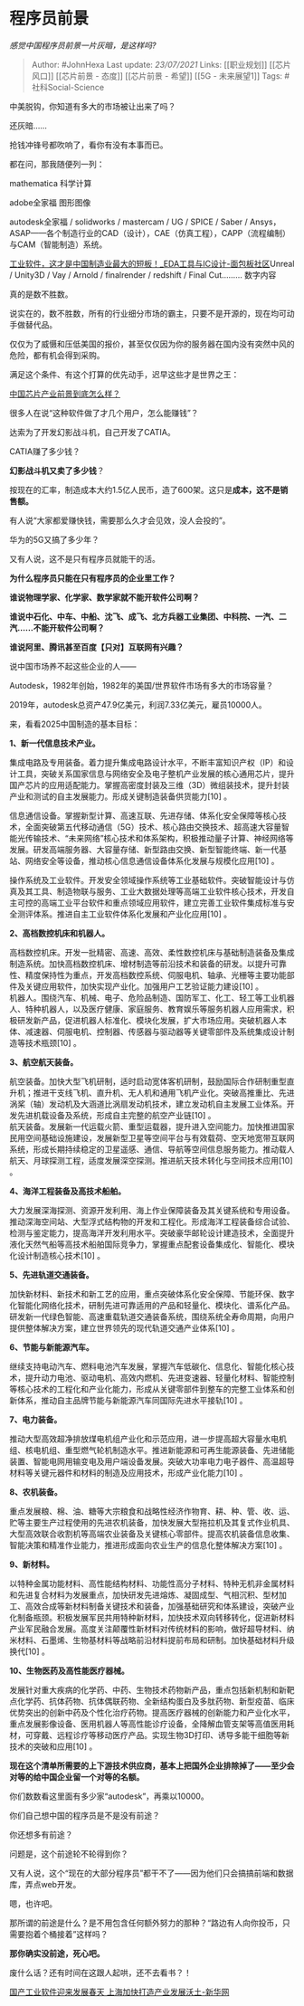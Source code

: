 # 程序员前景
*感觉中国程序员前景一片灰暗，是这样吗?*

> Author: #JohnHexa
Last update: *23/07/2021* 
Links: [[职业规划]] [[芯片风口]] [[芯片前景 - 态度]] [[芯片前景 - 希望]] [[5G - 未来展望1]] 
Tags: #社科Social-Science 

 
中美脱钩，你知道有多大的市场被让出来了吗？

还灰暗……

抢钱冲锋号都吹响了，看你有没有本事而已。

都在问，那我随便列一列：

mathematica 科学计算

adobe全家福 图形图像

autodesk全家福 / solidworks / mastercam / UG / SPICE / Saber / Ansys，ASAP——各个制造行业的CAD（设计），CAE（仿真工程），CAPP（流程编制）与CAM（智能制造）系统。

[工业软件，这才是中国制造业最大的短板！\_EDA工具与IC设计-面包板社区](https://link.zhihu.com/?target=https%3A//mbb.eet-china.com/forum/topic/69077_1_1.html)Unreal / Unity3D / Vay / Arnold / finalrender / redshift / Final Cut……… 数字内容

真的是数不胜数。

说实在的，数不胜数，所有的行业细分市场的霸主，只要不是开源的，现在均可动手做替代品。

仅仅为了威慑和压低美国的报价，甚至仅仅因为你的服务器在国内没有突然中风的危险，都有机会得到采购。

满足这个条件、有这个打算的优先动手，迟早这些才是世界之王：

[中国芯片产业前景到底怎么样？](https://www.zhihu.com/question/305898679/answer/563613133)  


很多人在说“这种软件做了才几个用户，怎么能赚钱”？

达索为了开发幻影战斗机，自己开发了CATIA。

CATIA赚了多少钱？

**幻影战斗机又卖了多少钱**？

按现在的汇率，制造成本大约1.5亿人民币，造了600架。这只是**成本，这不是销售额。**

有人说“大家都爱赚快钱，需要那么久才会见效，没人会投的”。

华为的5G又搞了多少年？

又有人说，这不是只有程序员就能干的活。

**为什么程序员只能在只有程序员的企业里工作？**

**谁说物理学家、化学家、数学家就不能开软件公司啊？**

**谁说中石化、中车、中船、沈飞、成飞、北方兵器工业集团、中科院、一汽、二汽……不能开软件公司啊？**

**谁说阿里、腾讯甚至百度【只对】互联网有兴趣？**

说中国市场养不起这些企业的人——

Autodesk，1982年创始，1982年的美国/世界软件市场有多大的市场容量？

2019年，autodesk总资产47.9亿美元，利润7.33亿美元，雇员10000人。

来，看看2025中国制造的基本目标：

**1、新一代信息技术产业。**

集成电路及专用装备。着力提升集成电路设计水平，不断丰富知识产权（IP）和设计工具，突破关系国家信息与网络安全及电子整机产业发展的核心通用芯片，提升国产芯片的应用适配能力。掌握高密度封装及三维（3D）微组装技术，提升封装产业和测试的自主发展能力。形成关键制造装备供货能力[10] 。

信息通信设备。掌握新型计算、高速互联、先进存储、体系化安全保障等核心技术，全面突破第五代移动通信（5G）技术、核心路由交换技术、超高速大容量智能光传输技术、“未来网络”核心技术和体系架构，积极推动量子计算、神经网络等发展。研发高端服务器、大容量存储、新型路由交换、新型智能终端、新一代基站、网络安全等设备，推动核心信息通信设备体系化发展与规模化应用[10] 。

操作系统及工业软件。开发安全领域操作系统等工业基础软件。突破智能设计与仿真及其工具、制造物联与服务、工业大数据处理等高端工业软件核心技术，开发自主可控的高端工业平台软件和重点领域应用软件，建立完善工业软件集成标准与安全测评体系。推进自主工业软件体系化发展和产业化应用[10] 。  
 

**2、高档数控机床和机器人。**

高档数控机床。开发一批精密、高速、高效、柔性数控机床与基础制造装备及集成制造系统。加快高档数控机床、增材制造等前沿技术和装备的研发。以提升可靠性、精度保持性为重点，开发高档数控系统、伺服电机、轴承、光栅等主要功能部件及关键应用软件，加快实现产业化。加强用户工艺验证能力建设[10] 。  
 机器人。围绕汽车、机械、电子、危险品制造、国防军工、化工、轻工等工业机器人、特种机器人，以及医疗健康、家庭服务、教育娱乐等服务机器人应用需求，积极研发新产品，促进机器人标准化、模块化发展，扩大市场应用。突破机器人本体、减速器、伺服电机、控制器、传感器与驱动器等关键零部件及系统集成设计制造等技术瓶颈[10] 。

**3、航空航天装备。**

航空装备。加快大型飞机研制，适时启动宽体客机研制，鼓励国际合作研制重型直升机；推进干支线飞机、直升机、无人机和通用飞机产业化。突破高推重比、先进涡桨（轴）发动机及大涵道比涡扇发动机技术，建立发动机自主发展工业体系。开发先进机载设备及系统，形成自主完整的航空产业链[10] 。  
航天装备。发展新一代运载火箭、重型运载器，提升进入空间能力。加快推进国家民用空间基础设施建设，发展新型卫星等空间平台与有效载荷、空天地宽带互联网系统，形成长期持续稳定的卫星遥感、通信、导航等空间信息服务能力。推动载人航天、月球探测工程，适度发展深空探测。推进航天技术转化与空间技术应用[10] 。

**4、海洋工程装备及高技术船舶。**

大力发展深海探测、资源开发利用、海上作业保障装备及其关键系统和专用设备。推动深海空间站、大型浮式结构物的开发和工程化。形成海洋工程装备综合试验、检测与鉴定能力，提高海洋开发利用水平。突破豪华邮轮设计建造技术，全面提升液化天然气船等高技术船舶国际竞争力，掌握重点配套设备集成化、智能化、模块化设计制造核心技术[10] 。

**5、先进轨道交通装备。**

加快新材料、新技术和新工艺的应用，重点突破体系化安全保障、节能环保、数字化智能化网络化技术，研制先进可靠适用的产品和轻量化、模块化、谱系化产品。研发新一代绿色智能、高速重载轨道交通装备系统，围绕系统全寿命周期，向用户提供整体解决方案，建立世界领先的现代轨道交通产业体系[10] 。

**6、节能与新能源汽车。**

继续支持电动汽车、燃料电池汽车发展，掌握汽车低碳化、信息化、智能化核心技术，提升动力电池、驱动电机、高效内燃机、先进变速器、轻量化材料、智能控制等核心技术的工程化和产业化能力，形成从关键零部件到整车的完整工业体系和创新体系，推动自主品牌节能与新能源汽车同国际先进水平接轨[10] 。

**7、电力装备。**

推动大型高效超净排放煤电机组产业化和示范应用，进一步提高超大容量水电机组、核电机组、重型燃气轮机制造水平。推进新能源和可再生能源装备、先进储能装置、智能电网用输变电及用户端设备发展。突破大功率电力电子器件、高温超导材料等关键元器件和材料的制造及应用技术，形成产业化能力[10] 。

**8、农机装备。**

重点发展粮、棉、油、糖等大宗粮食和战略性经济作物育、耕、种、管、收、运、贮等主要生产过程使用的先进农机装备，加快发展大型拖拉机及其复式作业机具、大型高效联合收割机等高端农业装备及关键核心零部件。提高农机装备信息收集、智能决策和精准作业能力，推进形成面向农业生产的信息化整体解决方案[10] 。

**9、新材料。**

以特种金属功能材料、高性能结构材料、功能性高分子材料、特种无机非金属材料和先进复合材料为发展重点，加快研发先进熔炼、凝固成型、气相沉积、型材加工、高效合成等新材料制备关键技术和装备，加强基础研究和体系建设，突破产业化制备瓶颈。积极发展军民共用特种新材料，加快技术双向转移转化，促进新材料产业军民融合发展。高度关注颠覆性新材料对传统材料的影响，做好超导材料、纳米材料、石墨烯、生物基材料等战略前沿材料提前布局和研制。加快基础材料升级换代[10] 。

**10、生物医药及高性能医疗器械。**

发展针对重大疾病的化学药、中药、生物技术药物新产品，重点包括新机制和新靶点化学药、抗体药物、抗体偶联药物、全新结构蛋白及多肽药物、新型疫苗、临床优势突出的创新中药及个性化治疗药物。提高医疗器械的创新能力和产业化水平，重点发展影像设备、医用机器人等高性能诊疗设备，全降解血管支架等高值医用耗材，可穿戴、远程诊疗等移动医疗产品。实现生物3D打印、诱导多能干细胞等新技术的突破和应用[10] 。

  


**现在这个清单所需要的上下游技术供应商，基本上把国外企业排除掉了——至少会对等的给中国企业留一个对等的名额。**

你们数数看这里面有多少家“autodesk”，再乘以10000。

你们自己想中国的程序员是不是没有前途？

你还想多有前途？

问题是，这个前途轮不轮得到你？

又有人说，这个“现在的大部分程序员”都干不了——因为他们只会搞搞前端和数据库，弄点web开发。

嗯，也许吧。

那所谓的前途是什么？是不用包含任何额外努力的那种？“路边有人向你投币，只需要抱着个桶接着”这样吗？

**那你确实没前途，死心吧。**

废什么话？还有时间在这跟人起哄，还不去看书？！

[国产工业软件迎来发展春天 上海加快打造产业发展沃土-新华网](https://link.zhihu.com/?target=http%3A//www.xinhuanet.com/fortune/2019-12/20/c_1125370112.htm)

